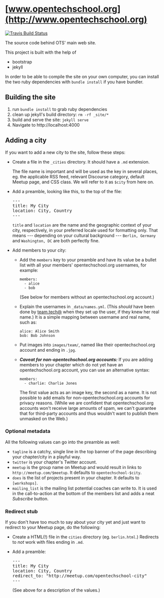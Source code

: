 # [www.opentechschool.org](http://www.opentechschool.org)

[![Travis Build Status](https://travis-ci.org/OpenTechSchool/www.opentechschool.org.svg "Travis Build Status")](https://travis-ci.org/OpenTechSchool/www.opentechschool.org)


The source code behind OTS' main web site.

This project is built with the help of

 * bootstrap
 * jekyll

In order to be able to compile the site on your own computer, you can install
the two ruby dependencies with `bundle install` if you have bundler.

## Building the site

1. run `bundle install` to grab ruby dependencies
2. clean up jekyll's build directory: `rm -rf _site/*`
3. build and serve the site: `jekyll serve`
4. Navigate to http://localhost:4000


## Adding a city

If you want to add a new city to the site, follow these steps:

* Create a file in the `_cities` directory.  It should have a `.md` extension.

  The file name is important and will be used as the key in several places, eg.
  the applicable RSS feed, relevant Discourse category, default Meetup page,
  and CSS class.  We will refer to it as `$city` from here on.

* Add a preamble, looking like this, to the top of the file:

  <!-- To people reading this file's source, it's actually:

    ---
    title: ...
    ...
    ---

  -->

  <pre>
  &#45;&#45;&#45;
  title: My City
  location: City, Country
  &#45;&#45;&#45;
  </pre>

  `title` and `location` are the name and the geographic context of your city,
  respectively, in your preferred locale used for formatting only.  That means
  --- depending on your cultural background --- `Berlin, Germany` and
  `Washington, DC` are both perfectly fine.

* Add members to your city:

  * Add the `members` key to your preamble and have its value be a bullet list
    with all your members' opentechschool.org usernames, for example:

        members:
          - alice
          - bob

    (See below for members without an opentechschool.org account.)

  * Explain the usernames in `_data/names.yml`.  (This *should* have been done
    by [team.tech@](mailto:team.tech@opentechschool.org) when they set up the
    user, if they knew her real name.)  It is a simple mapping between username
    and real name, such as:

        alice: Alice Smith
        bob: Bob Johnson

  * Put images into `images/team/`, named like their opentechschool.org
    account and ending in `.jpg`.

  * ***Caveat for non-opentechschool.org accounts:***  If you are adding
    members to your chapter which do not yet have an opentechschool.org
    account, you can use an alternative syntax:

        members:
          - charlie: Charlie Jones

    The first value acts as an image key, the second as a name.  It is not
    possible to add emails for non-opentechschool.org accounts for privacy
    reasons.  (While we are confident that opentechschool.org accounts won't
    receive large amounts of spam, we can't guarantee that for third-party
    accounts and thus wouldn't want to publish them unmasked on the Web.)


### Optional metadata

All the following values can go into the preamble as well:

* `tagline` is a catchy, single line in the top banner of the page describing
   your chapter/city in a playful way.
* `twitter` is your chapter's Twitter account.
* `meetup` is the group name on Meetup and would result in links to
  `http://meetup.com/$meetup`.  It defaults to `opentechschool-$city`.
* `does` is the list of projects present in your chapter.  It defaults to
  `[workshops]`.
* `mailing_list` is the mailing list potential coaches can write to.  It is
  used in the call-to-action at the bottom of the members list and adds a neat
  *Subscribe* button.

### Redirect stub

If you don't have too much to say about your city yet and just want to redirect
to your Meetup page, do the following:

* Create a HTML(!) file in the `cities` directory (eg. `berlin.html`.)
  Redirects to *not* work with files ending in `.md`.
* Add a preamble:

  <pre>
  &#45;&#45;&#45;
  title: My City
  location: City, Country
  redirect_to: "http://meetup.com/opentechschool-city"
  &#45;&#45;&#45;
  </pre>

  (See above for a description of the values.)
